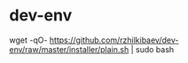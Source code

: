 dev-env
=======
wget -qO- https://github.com/rzhilkibaev/dev-env/raw/master/installer/plain.sh | sudo bash
